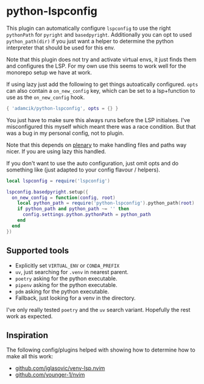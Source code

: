# python-lspconfig

This plugin can automatically configure `lspconfig` to use the right
`pythonPath` for `pyright` and `basedpyright`. Additionally you can opt to used
`python_path(dir)` if you just want a helper to determine the python interpreter
that should be used for this env.

Note that this plugin does not try and activate virtual envs, it just finds them
and configures the LSP. For my own use this seems to work well for the
monorepo setup we have at work.

If using lazy just add the following to get things autoatically configured.
`opts` can also contain a `on_new_config` key, which can be set to a
lsp+function to use as the `on_new_config` hook.

```lua
{ 'adamcik/python-lspconfig', opts = {} }
```

You just have to make sure this always runs before the LSP initialses. I've
misconfigured this myself which meant there was a race condition. But that was
a bug in my personal config, not to plugin.

Note that this depends on [plenary](https://github.com/nvim-lua/plenary.nvim) to
make handling files and paths way nicer. If you are using lazy this handled.

If you don't want to use the auto configuration, just omit opts and do something
like (just adapted to your config flavour / helpers).

```lua
local lspconfig = require('lspconfig')

lspconfig.basedpyright.setup({
  on_new_config = function(config, root)
    local python_path = require('python-lspconfig').python_path(root)
    if python_path and python_path ~= '' then
      config.settings.python.pythonPath = python_path
    end
  end
})
```

## Supported tools

- Explicitly set `VIRTUAL_ENV` or `CONDA_PREFIX`
- `uv`, just searching for `.venv` in nearest parent.
- `poetry` asking for the python executable.
- `pipenv` asking for the python executable.
- `pdm` asking for the python executable.
- Fallback, just looking for a venv in the directory.

I've only really tested `poetry` and the `uv` search variant. Hopefully the rest
work as expected.

## Inspiration

The following config/plugins helped with showing how to determine how to make
all this work:

- [github.com/jglasovic/venv-lsp.nvim](https://github.com/jglasovic/venv-lsp.nvim)
- [github.com/younger-1/nvim](https://github.com/younger-1/nvim/blob/6088053681928c1ab342f857622039f5d1db9498/lua/young/lang/python.lua)
